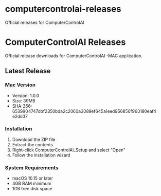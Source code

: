 # computercontrolai-releases
Official releases for ComputerControlAI
# ComputerControlAI Releases

Official release downloads for ComputerControlAI -MAC application.

## Latest Release

### Mac Version
- Version: 1.0.0
- Size: 39MB
- SHA-256: 6539904747dbf2350bda2c2060a3089ef645a1eed956856f960180eaf4e2dd37

### Installation
1. Download the ZIP file
2. Extract the contents
3. Right-click ComputerControlAI_Setup and select "Open"
4. Follow the installation wizard

### System Requirements
- macOS 10.15 or later
- 4GB RAM minimum
- 1GB free disk space
